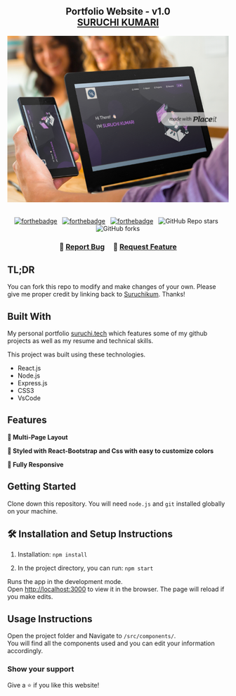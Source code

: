 <h2 align="center">
  Portfolio Website - v1.0<br/>
  <!-- <a  target="_blank">SURUCHI KUMARI</a> -->
  <a href="https://www.linkedin.com/in/suruchi-kumari-059b8730a/" target="_blank">SURUCHI KUMARI</a>
</h2>
<div align="center">
  <img alt="Demo" src="./Images/sbv1.png" />
</div>

<br/>

<center>

[![forthebadge](https://forthebadge.com/images/badges/built-with-love.svg)](https://forthebadge.com) &nbsp;
[![forthebadge](https://forthebadge.com/images/badges/made-with-javascript.svg)](https://forthebadge.com) &nbsp;
[![forthebadge](https://forthebadge.com/images/badges/open-source.svg)](https://forthebadge.com) &nbsp;
![GitHub Repo stars](https://img.shields.io/github/stars/Suruchikum/Portfolio?color=red&logo=github&style=for-the-badge) &nbsp;
![GitHub forks](https://img.shields.io/github/forks/Suruchikum/Portfolio?color=red&logo=github&style=for-the-badge)

</center>

<h3 align="center">
    🔹
    <a href="https://github.com/Suruchikum/Portfolio/issues">Report Bug</a> &nbsp; &nbsp;
    🔹
    <a href="https://github.com/Suruchikum/Portfolio/issues">Request Feature</a>
</h3>

## TL;DR

You can fork this repo to modify and make changes of your own. Please give me proper credit by linking back to [Suruchikum](https://github.com/Suruchikum/Portfolio). Thanks!

## Built With

My personal portfolio <a href="https://www.linkedin.com/in/suruchi-kumari-059b8730a/" target="_blank">suruchi.tech</a> which features some of my github projects as well as my resume and technical skills.<br/>

This project was built using these technologies.

- React.js
- Node.js
- Express.js
- CSS3
- VsCode

## Features

**📖 Multi-Page Layout**

**🎨 Styled with React-Bootstrap and Css with easy to customize colors**

**📱 Fully Responsive**

## Getting Started

Clone down this repository. You will need `node.js` and `git` installed globally on your machine.

## 🛠 Installation and Setup Instructions

1. Installation: `npm install`

2. In the project directory, you can run: `npm start`

Runs the app in the development mode.\
Open [http://localhost:3000](http://localhost:3000) to view it in the browser.
The page will reload if you make edits.

## Usage Instructions

Open the project folder and Navigate to `/src/components/`. <br/>
You will find all the components used and you can edit your information accordingly.

### Show your support

Give a ⭐ if you like this website!

<!-- <a href="https://www.buymeacoffee.com/Suruchikum" target="_blank"><img src="https://cdn.buymeacoffee.com/buttons/v2/default-violet.png" alt="Buy Me A Coffee" height= "60px" width= "217px" ></a> -->
